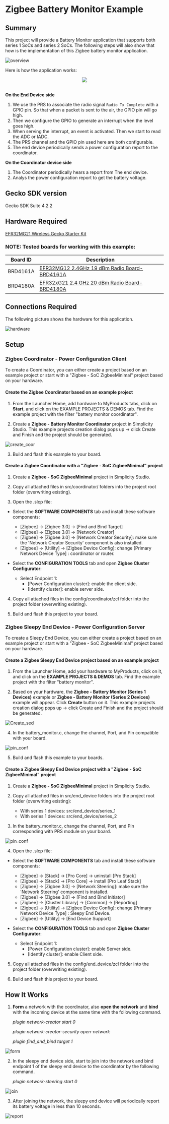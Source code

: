 # Zigbee Battery Monitor Example #

## Summary ##

This project will provide a Battery Monitor application that supports both series 1 SoCs and series 2 SoCs. The following steps will also show that how is the implementation of this Zigbee battery monitor application.

![overview](images/overview.png)

Here is how the application works:
<div align="center">
    <img src="images/rac-prs-gpio.png">
</div>
<br>

**On the End Device side**
1. We use the PRS to associate the radio signal `Radio Tx Complete` with a GPIO pin. So that when a packet is sent to the air, the GPIO pin will go high.
2. Then we configure the GPIO to generate an interrupt when the level goes high.
3. When serving the interrupt, an event is activated. Then we start to read the ADC or IADC.
4. The PRS channel and the GPIO pin used here are both configurable.
5. The end device periodically sends a power configuration report to the coordinator.

**On the Coordinator device side**
1. The Coordinator periodically hears a report from The end device.
2. Analys the power configuration report to get the battery voltage.

## Gecko SDK version ##
Gecko SDK Suite 4.2.2

## Hardware Required ##

[EFR32MG21 Wireless Gecko Starter Kit](https://www.silabs.com/development-tools/wireless/efr32xg21-wireless-starter-kit?tab=overview)

### NOTE: Tested boards for working with this example: ###

| Board ID | Description  |
| ---------------------- | ------ |
| BRD4161A | [EFR32MG12 2.4GHz 19 dBm Radio Board- BRD4161A](https://www.silabs.com/documents/public/user-guides/ug260-brd4161a-user-guide.pdf)    |
| BRD4180A | [EFR32xG21 2.4 GHz 20 dBm Radio Board-BRD4180A](https://www.silabs.com/documents/public/user-guides/ug385-brd4180a-user-guide.pdf) |

## Connections Required ##

The following picture shows the hardware for this application.

![hardware](images/hardware.png)

## Setup ##

### Zigbee Coordinator - Power Configuration Client ###

To create a Coordinator, you can either create a project based on an example project or start with a "Zigbee - SoC ZigbeeMinimal" project based on your hardware.

#### **Create the Zigbee Coordinator based on an example project** ####
1. From the Launcher Home, add hardware to MyProducts tabs, click on **Start**, and click on the EXAMPLE PROJECTS & DEMOS tab. Find the example project with the filter "battery monitor coordinator".

2. Create a **Zigbee - Battery Monitor Coordinator** project in Simplicity Studio. This example projects creation dialog pops up -> click Create and Finish and the project should be generated.

![create_coor](images/create_coor.png)

3. Build and flash this example to your board.

#### **Create a Zigbee Coordinator with a "Zigbee - SoC ZigbeeMinimal" project** ####

1. Create a **Zigbee - SoC ZigbeeMinimal** project in Simplicity Studio.

2. Copy all attached files in src/coordinator/ folders into the project root folder (overwriting existing).
3. Open the .slcp file:
  - Select the **SOFTWARE COMPONENTS** tab and install these software components:
    - [Zigbee] → [Zigbee 3.0] → [Find and Bind Target]
    - [Zigbee] → [Zigbee 3.0] → [Network Creator]
    - [Zigbee] → [Zigbee 3.0] → [Network Creator Security]: make sure the 'Network Creator Security' component is also installed.
    - [Zigbee] → [Utility] → [Zigbee Device Config]: change [Primary Network Device Type] : coordinator or router.

  - Select the **CONFIGURATION TOOLS** tab and open **Zigbee Cluster Configurator**:
    - Select Endpoint 1: 
      - [Power Configuration cluster]: enable the client side.
      - [Identify cluster]: enable server side.

4. Copy all attached files in the config/coordinator/zcl folder into the project folder (overwriting existing).

5. Build and flash this project to your board.

### Zigbee Sleepy End Device - Power Configuration Server ###

To create a Sleepy End Device, you can either create a project based on an example project or start with a "Zigbee - SoC ZigbeeMinimal" project based on your hardware.

#### **Create a Zigbee Sleepy End Device project based on an example project** ###

1. From the Launcher Home, add your hardware to MyProducts, click on it, and click on the **EXAMPLE PROJECTS & DEMOS** tab. Find the example project with the filter "battery monitor".

2. Based on your hardware, the **Zigbee - Battery Monitor (Series 1 Devices)** example or **Zigbee - Battery Monitor (Series 2 Devices)** example will appear. Click **Create** button on it. This example projects creation dialog pops up -> click Create and Finish and the project should be generated.

![Create_sed](images/create_sed.png)

4. In the battery_monitor.c, change the channel, Port, and Pin compatible with your board.

![pin_conf](images/pin_conf.png)

5. Build and flash this example to your boards.

#### **Create a Zigbee Sleepy End Device project with a "Zigbee - SoC ZigbeeMinimal" project** ####

1. Create a **Zigbee - SoC ZigbeeMinimal** project in Simplicity Studio.

2. Copy all attached files in src/end_device folders into the project root folder (overwriting existing):
    - With series 1 devices: src/end_device/series_1
    - With series 1 devices: src/end_device/series_2

3. In the battery_monitor.c, change the channel, Port, and Pin corresponding with PRS module on your board. 

![pin_conf](images/pin_conf.png)

4. Open the .slcp file:
  - Select the **SOFTWARE COMPONENTS** tab and install these software components:
    - [Zigbee] → [Stack] → [Pro Core] → uninstall [Pro Stack]
    - [Zigbee] → [Stack] → [Pro Core] → install [Pro Leaf Stack]
    - [Zigbee] → [Zigbee 3.0] → [Network Steering]: make sure the 'Network Steering' component is installed.
    - [Zigbee] → [Zigbee 3.0] → [Find and Bind Initiator]
    - [Zigbee] → [Cluster Library] → [Common] → [Reporting]
    - [Zigbee] → [Utility] → [Zigbee Device Config]: change [Primary Network Device Type] : Sleepy End Device.
    - [Zigbee] → [Utility] → [End Device Support]

  - Select the **CONFIGURATION TOOLS** tab and open **Zigbee Cluster Configurator**:
    - Select Endpoint 1: 
      - [Power Configuration cluster]: enable Server side.
      - [Identify cluster]: enable Client side.

5. Copy all attached files in the config/end_device/zcl folder into the project folder (overwriting existing).

6. Build and flash this project to your board.

## How It Works ##
1. **Form** a network with the coordinator, also **open the network** and **bind** with the incoming device at the same time with the following command.

    *plugin network-creator start 0*

    *plugin network-creator-security open-network*

    *plugin find_and_bind target 1*

![form](images/form.png)

2. In the sleepy end device side, start to join into the network and bind endpoint 1 of the sleepy end device to the coordinator by the following command.

    *plugin network-steering start 0*

![join](images/join.png)

3. After joining the network, the sleepy end device will periodically report its battery voltage in less than 10 seconds.

![report](images/report.png)

